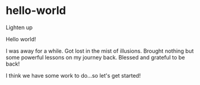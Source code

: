 # hello-world
Lighten up

Hello world!

I was away for a while. Got lost in the mist of illusions. 
Brought nothing but some powerful lessons on my journey back.
Blessed and grateful to be back!

I think we have some work to do...so let's get started!
